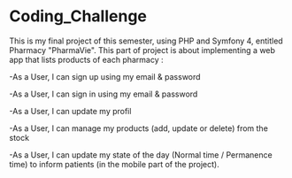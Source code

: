 # Coding_Challenge
This is my final project of this semester, using PHP and Symfony 4, entitled Pharmacy "PharmaVie".
This part of project is about implementing a web app that lists products of each pharmacy :

-As a User, I can sign up using my email & password

-As a User, I can sign in using my email & password

-As a User, I can update my profil

-As a User, I can manage my products (add, update or delete) from the stock

-As a User, I can update my state of the day (Normal time / Permanence time) to inform patients (in the mobile part of the project).
